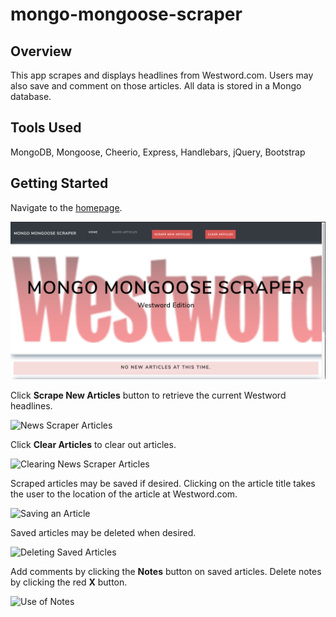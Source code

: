 # mongo-mongoose-scraper

## Overview
This app scrapes and displays headlines from Westword.com. Users may also save and comment on those articles. All data is stored in a Mongo database.

## Tools Used
MongoDB, Mongoose, Cheerio, Express, Handlebars, jQuery, Bootstrap

## Getting Started
Navigate to the [homepage](https://mongo-mongoose-scraper.herokuapp.com/).

![News Scraper Main](public/assets/images/main.png)

Click **Scrape New Articles** button to retrieve the current Westword headlines.

![News Scraper Articles](public/assets/gifs/scrape-new-articles.gif)

Click **Clear Articles** to clear out articles.

![Clearing News Scraper Articles](public/assets/gifs/clearing-articles.gif)

Scraped articles may be saved if desired. Clicking on the article title takes the user to the location of the article at Westword.com.

![Saving an Article](public/assets/gifs/saving-article.gif)

Saved articles may be deleted when desired.

![Deleting Saved Articles](public/assets/gifs/deleting-saved-article.gif)

Add comments by clicking the **Notes** button on saved articles. Delete notes by clicking the red **X** button.

![Use of Notes](public/assets/gifs/note-management.gif)